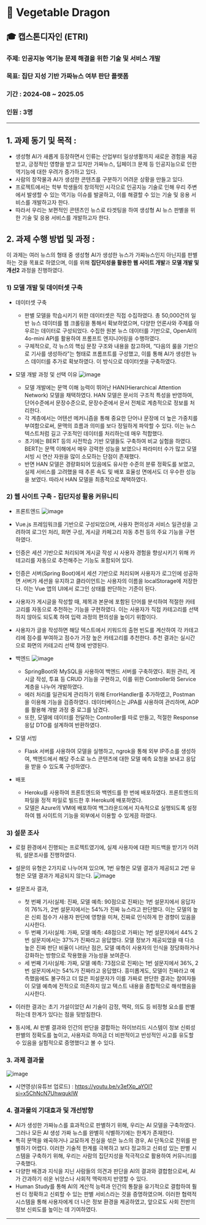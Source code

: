 # 🐉 Vegetable Dragon

## 🎓 캡스톤디자인 (ETRI)

### 주제: 인공지능 역기능 문제 해결을 위한 기술 및 서비스 개발  
### 목표: 집단 지성 기반 가짜뉴스 여부 판단 플랫폼  
### 기간 : 2024-08 ~ 2025.05
### 인원 : 3명 

---
## 1. 과제 동기 및 목적 :
- 생성형 AI가 새롭게 등장하면서 인류는 산업부터 일상생활까지 새로운 경험을 제공받고, 긍정적인 영향을 받고 있지만 가짜뉴스, 딥페이크 문제 등 인공지능으로 인한 역기능에 대한 우려가 증가하고 있다.
- 사람의 창작물과 AI가 생성한 콘텐츠를 구분하기 어려운 상황을 만들고 있다.
- 프로젝트에서는 학부 학생들의 창의적인 시각으로 인공지능 기술로 인해 우리 주변에서 발생할 수 있는 역기능 이슈를 발굴하고, 이를 해결할 수 있는 기술 및 응용 서비스를 개발하고자 한다.
- 따라서 우리는 보편적인 콘텐츠인 뉴스로 타겟팅을 하여 생성형 AI 뉴스 판별을 위한 기술 및 응용 서비스를 개발하고자 한다.

## 2. 과제 수행 방법 및 과정 :
이 과제는 여러 뉴스의 형태 중 생성형 AI가 생성한 뉴스가 가짜뉴스인지 아닌지를 판별하는 것을 목표로 하였으며, 이를 위해 **집단지성을 활용한 웹 사이트 개발**과 **모델 개발 및 개선2** 과정을 진행하였다.

### 1) 모델 개발 및 데이터셋 구축
- 데이터셋 구축
  - 판별 모델을 학습시키기 위한 데이터셋은 직접 수집하였다. 총 50,000건의 일반 뉴스 데이터를 웹 크롤링을 통해서 확보하였으며, 다양한 언론사와 주제를 아우르는 데이터로 구성되었다. 수집한 원본 뉴스 데이터를 기반으로, OpenAI의 4o-mini API를 활용하여 프롬프트 엔지니어링을 수행하였다.
  - 구체적으로, 각 뉴스의 핵심 문장 구조와 내용을 참고하여, “다음의 룰을 기반으로 기사를 생성하라”는 형태로 프롬프트를 구성했고, 이를 통해 AI가 생성한 뉴스 데이터를 추가로 확보하였다. 이 방식으로 데이터셋을 구축하였다.

- 모델 개발 과정 및 선택 이유
  ![image](https://github.com/user-attachments/assets/710b56a6-07a7-4f93-a9f4-3345a14c61e0)
  - 모델 개발에는 문맥 이해 능력이 뛰어난 HAN(Hierarchical Attention Network) 모델을 채택하였다. HAN 모델은 문서의 구조적 특성을 반영하여, 단어수준에서 문장수준으로, 문장수준에서 문서 전체로 계층적으로 정보를 처리한다.
  - 각 계층에서는 어텐션 메커니즘을 통해 중요한 단어나 문장에 더 높은 가중치를 부여함으로써, 문맥의 흐름과 의미를 보다 정밀하게 파악할 수 있다. 이는 뉴스 텍스트처럼 길고 구조적인 데이터를 처리하는데 매우 적합했다.
  - 초기에는 BERT 등의 사전학습 기반 모델들도 구축하여 비교 실험을 하였다. BERT는 문맥 이해에서 매우 강력한 성능을 보였으나 파라미터 수가 많고 모델 서빙 시 연산 자원을 많이 소모하는 단점이 존재했다.
  - 반면 HAN 모델은 경량화되어 있음에도 유사한 수준의 분류 정확도를 보였고, 실제 서비스를 고려했을 때 추론 속도 및 배포 효율성 면에서도 더 우수한 성능을 보였다. 따라서 HAN 모델을 최종적으로 채택하였다.

### 2) 웹 사이트 구축 - 집단지성 활용 커뮤니티
- 프론트엔드
  ![image](https://github.com/user-attachments/assets/0b9cde94-5325-43e1-a59b-0fa6ebd559e2)

 - Vue.js 프레임워크를 기반으로 구성되었으며, 사용자 편의성과 서비스 일관성을 고려하여 로그인 처리, 화면 구성, 게시글 카페고리 자동 추천 등의 주요 기능을 구현하였다.
 - 인증은 세션 기반으로 처리되며 게시글 작성 시 사용자 경험을 향상시키기 위해 카테고리를 자동으로 추천해주는 기능도 포함되어 있다.
 - 인증은 서버(Spring Boot)에서 세션 기반으로 처리되며 사용자가 로그인에 성공하면 서버가 세션을 유지하고 클라이언트는 사용자의 이름을 localStorage에 저장한다. 이는 Vue 앱의 UI에서 로그인 상태를 판단하는 기준이 된다.
 - 사용자가 게시글을 작성할 때, 제목과 본문에 포함된 단어를 분석하여 적절한 카테고리를 자동으로 추천하는 기능을 구현하였다. 이는 사용자가 직접 카테고리를 선택하지 않아도 되도록 하여 입력 과정의 편의성을 높이기 위함이다.
 - 사용자가 글을 작성하면 해당 텍스트에서 키워드의 출현 빈도를 계산하여 각 카테고리에 점수를 부여하고 점수가 가장 높은 카테고리를 추천한다. 추천 결과는 실시간으로 화면의 카테고리 선택 창에 반영된다.

- 백엔드
  ![image](https://github.com/user-attachments/assets/db684f04-edf5-4a92-aaaa-d26be2e7b1a7)
  - SpringBoot와 MySQL을 사용하여 백엔드 서버를 구축하였다. 회원 관리, 게시글 작성, 투표 등 CRUD 기능을 구현하고, 이를 위한 Controller와 Service 계층을 나누어 개발하였다.
  - 에러 처리를 일관되게 관리하기 위해 ErrorHandler를 추가하였고, Postman을 이용해 기능을 검증하였다. 데이터베이스는 JPA를 사용하여 관리하며, AOP를 활용해 개발 과정 중 로그를 남겼다.
  - 또한, 모델에 데이터를 전달하는 Controller를 따로 만들고, 적절한 Response 응답 DTO를 설계하여 반환하였다.
 
- 모델 서빙
  - Flask 서버를 사용하여 모델을 실행하고, ngrok을 통해 외부 IP주소를 생성하여, 백엔드에서 해당 주소로 뉴스 콘텐츠에 대한 모델 예측 요청을 보내고 응답을 받을 수 있도록 구성하였다. 

- 배포
  - Heroku를 사용하여 프론트엔드와 백엔드를 한 번에 배포하였다. 프론트엔드의 파일을 정적 파일로 빌드한 후 Heroku에 배포하였다.
  - 모델은 Azure의 VM에 배포하여 백그라운드에서 지속적으로 실행되도록 설정하여 웹 사이트의 기능을 외부에서 이용할 수 있게끔 하였다.
 
### 3) 설문 조사
 - 로컬 환경에서 진행되는 프로젝트였기에, 실제 사용자에 대한 피드백을 받기가 어려워, 설문조사를 진행하였다.
 - 설문의 유형은 2가지로 나누어져 있으며, 1번 유형은 모델 결과가 제공되고 2번 유형은 모델 결과가 제공되지 않는다.
 ![image](https://github.com/user-attachments/assets/0f50919f-1b21-4269-a4fe-5932175f731f)


 - 설문조사 결과,
    - 첫 번째 기사(실제: 진짜, 모델 예측: 90점으로 진짜)는 1번 설문지에서 응답자의 76%가, 2번 설문지에서는 54%가 진짜 뉴스라고 판단했다. 이는 모델의 높은 신뢰 점수가 사용자 판단에 영향을 미쳐, 진짜로 인식하게 한 경향이 있음을 시사한다. 
    - 두 번째 기사(실제: 가짜, 모델 예측: 48점으로 가짜)는 1번 설문지에서 44% 2번 설문지에서는 37%가 진짜라고 응답했다. 모델 정보가 제공되었을 때 다소 높은 진짜 판단 비율이 나타난 점은, 모델 예측이 사용자의 인식을 정당화하거나 강화하는 방향으로 작용했을 가능성을 보여준다.
    - 세 번째 기사(실제: 가짜, 모델 예측: 73점으로 진짜)는 1번 설문지에서 36%, 2번 설문지에서는 54%가 진짜라고 응답했다. 흥미롭게도, 모델이 진짜라고 예측했음에도 불구하고 더 많은 피설문자가 이를 가짜로 판단한 결과는 참여자들이 모델 예측에 전적으로 의존하지 않고 텍스트 내용을 종합적으로 해석했음을 시사한다.
 - 이러한 결과는 초기 가설이었던 AI 기술이 감정, 맥락, 의도 등 비정형 요소를 판별하는데 한계가 있다는 점을 뒷받침한다.
 - 동시에, AI 판별 결과와 인간의 판단을 결합하는 하이브리드 시스템이 정보 신뢰성 판별의 정확도를 높이고, 사용자로 하여금 더 비판적이고 반성적인 사고를 유도할 수 있음을 실험적으로 증명했다고 볼 수 있다.

### 3. 과제 결과물
![image](https://github.com/user-attachments/assets/b4e0cfde-2c41-4005-ae06-5cbb3eb6a3d3)

- 시연영상(유튜브 업로드) : <https://youtu.be/v3efXp_aYOI?si=x5ChNcN7UhwquklW>


### 4. 결과물의 기대효과 및 개선방향
- AI가 생성한 가짜뉴스를 효과적으로 판별하기 위해, 우리는 AI 모델을 구축하였다. 그러나 모든 AI 생성 가짜 뉴스를 완별히 식별하기에는 한계가 존재한다.
- 특히 문맥을 왜곡하거나 교묘하게 진실을 섞은 뉴스의 경우, AI 단독으로 진위를 판별하기 어렵다. 이러한 기술적 한계를 극복하고 보다 정교하고 신뢰성 있는 판별 시스템을 구축하기 위해, 우리는 사람의 집단지성을 적극적으로 활용하여 커뮤니티를 구축했다.
- 다양한 배경과 지식을 지닌 사람들의 의견과 판단을 AI의 결과와 결합함으로써, AI가 간과하기 쉬운 뉘앙스나 사회적 맥락까지 반영할 수 있다.
- Human Study를 통해 AI의 계산적 능력과 인간의 통찰을 유기적으로 결합하여 훨씬 더 정확하고 신뢰할 수 있는 판별 서비스라는 것을 증명하였으며. 이러한 협력적 시스템을 통해 사용자에게 더 나은 정보 환경을 제공하였고, 앞으로도 사회 전반의 정보 신뢰도를 높이는 데 기여하였다.
---
